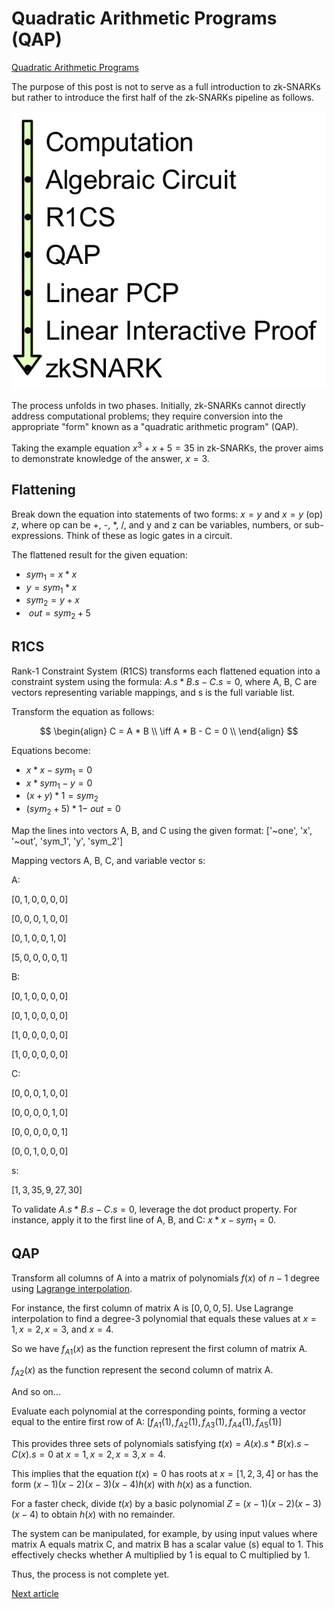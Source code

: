 # Quadratic Arithmetic Programs (QAP)

[Quadratic Arithmetic Programs](https://medium.com/@VitalikButerin/quadratic-arithmetic-programs-from-zero-to-hero-f6d558cea649)

The purpose of this post is not to serve as a full introduction to zk-SNARKs but rather to introduce the first half of the zk-SNARKs
pipeline as follows.

![Pipeline image](attachments/pipeline.png)

The process unfolds in two phases. Initially, zk-SNARKs cannot directly address computational problems; they require
conversion into the appropriate "form" known as a "quadratic arithmetic program" (QAP).

Taking the example equation $x^3 + x + 5 = 35$ in zk-SNARKs, the prover aims to demonstrate knowledge of the answer,
$x = 3$.

## Flattening

Break down the equation into statements of two forms: $x = y$ and $x = y$ (op) $z$, where op can be +, -, *, /, and y
and z can be variables, numbers, or sub-expressions. Think of these as logic gates in a circuit.

The flattened result for the given equation:

- $sym_1 = x * x$
- $y = sym_1 * x$
- $sym_2 = y + x$
- $~out = sym_2 + 5$

## R1CS

Rank-1 Constraint System (R1CS) transforms each flattened equation into a constraint system
using the formula: $A . s * B . s - C . s = 0$, where A, B, C are vectors representing variable mappings,
and s is the full variable list.

Transform the equation as follows:

$$
\begin{align}
C = A * B \\
\iff A * B - C = 0 \\
\end{align}
$$

Equations become:

- $x * x - sym_1 = 0$
- $x * sym_1 - y = 0$
- $(x+y)*1 = sym_2$
- $(sym_2 + 5)*1 - ~out = 0$

Map the lines into vectors A, B, and C using the given format: ['~one', 'x', '~out', 'sym_1', 'y', 'sym_2']

Mapping vectors A, B, C, and variable vector s:

A:

$[0, 1, 0, 0, 0, 0]$

$[0, 0, 0, 1, 0, 0]$

$[0, 1, 0, 0, 1, 0]$

$[5, 0, 0, 0, 0, 1]$

B:

$[0, 1, 0, 0, 0, 0]$

$[0, 1, 0, 0, 0, 0]$

$[1, 0, 0, 0, 0, 0]$

$[1, 0, 0, 0, 0, 0]$

C:

$[0, 0, 0, 1, 0, 0]$

$[0, 0, 0, 0, 1, 0]$

$[0, 0, 0, 0, 0, 1]$

$[0, 0, 1, 0, 0, 0]$

s:

$[1, 3, 35, 9, 27, 30]$

To validate $A . s * B . s - C . s = 0$, leverage the dot product property. For instance, apply it to the first line of
A, B, and C: $x * x - sym_1 = 0$.

## QAP

Transform all columns of A into a matrix of polynomials $f(x)$ of $n-1$ degree
using [Lagrange interpolation](../../terms/lagrange_interpolation.md).

For instance, the first column of matrix A is $[0, 0, 0, 5]$. Use Lagrange interpolation to find a degree-3 polynomial
that equals these values at $x=1, x=2, x=3,$ and $x=4$.

So we have $f_{A1}(x)$ as the function represent the first column of matrix A.

$f_{A2}(x)$ as the function represent the second column of matrix A.

And so on...

Evaluate each polynomial at the corresponding points, forming a vector equal to the entire first row of A:
$[f_{A1}(1), f_{A2}(1), f_{A3}(1), f_{A4}(1), f_{A5}(1)]$

This provides three sets of polynomials satisfying $t(x) = A(x).s * B(x).s - C(x).s = 0$ at $x=1, x=2, x=3, x=4$.

This implies that the equation $t(x) = 0$ has roots at $x=[1, 2, 3, 4]$ or has the form $(x-1)(x-2)(x-3)(x-4)h(x)$ with
$h(x)$ as a function.

For a faster check, divide $t(x)$ by a basic polynomial $Z$ = $(x-1)(x-2)(x-3)(x-4)$ to obtain $h(x)$ with no remainder.

The system can be manipulated, for example, by using input values where matrix A equals matrix C, and matrix B has a scalar value (s)
equal to 1. This effectively checks whether A multiplied by 1 is equal to C multiplied by 1.

Thus, the process is not complete yet.

[Next article](../zk-snarks-under-the-hood/zk_snarks_under_the_hood.md)
